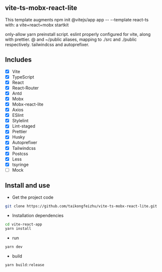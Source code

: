 ## vite-ts-mobx-react-lite

This template augments npm init @vitejs/app app -- --template react-ts with:
a vite+react+mobx startkit

only-allow yarn preinstall script.
eslint properly configured for vite, along with prettier.
@ and ~/public aliases, mapping to ./src and ./public respectively.
tailwindcss and autoprefixer.

## Includes
- [x] Vite
- [x] TypeScript
- [x] React
- [x] React-Router
- [x] Antd
- [x] Mobx
- [x] Mobx-react-lite
- [x] Axios
- [x] ESlint
- [x] Stylelint
- [x] Lint-staged
- [x] Prettier
- [x] Husky
- [x] Autoprefixer
- [x] Tailwindcss
- [x] Postcss
- [x] Less
- [x] tsyringe
- [ ] Mock

## Install and use

- Get the project code

```bash
git clone https://github.com/taikongfeizhu/vite-ts-mobx-react-lite.git
```

- Installation dependencies

```bash
cd vite-react-app
yarn install
```

- run

```bash
yarn dev
```

- build

```bash
yarn build:release
```
